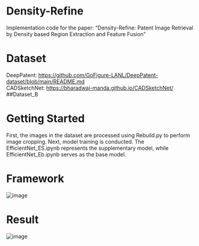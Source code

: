 # Density-Refine
Implementation code for the paper: “Density-Refine: Patent Image Retrieval by Density based Region Extraction and Feature Fusion”
# Dataset
DeepPatent: https://github.com/GoFigure-LANL/DeepPatent-dataset/blob/main/README.md <br>
CADSketchNet: https://bharadwaj-manda.github.io/CADSketchNet/ ##Dataset_B <br>
# Getting Started
First, the images in the dataset are processed using Rebuild.py to perform image cropping. Next, model training is conducted. The EfficientNet_ES.ipynb represents the supplementary model, while EfficientNet_Eb.ipynb serves as the base model.
# Framework
![image](https://github.com/user-attachments/assets/efb76aad-5bab-48ba-8231-da35cebb668c)

# Result
![image](https://github.com/user-attachments/assets/f7166ab1-63d2-4619-a089-1ff4d944c21b)


